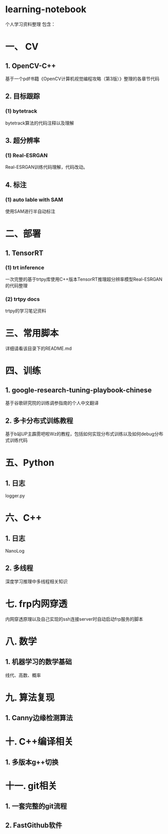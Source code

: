 # learning-notebook
个人学习资料整理
包含：
# 一、 CV
## 1. OpenCV-C++
基于一个pdf书籍《OpenCV计算机视觉编程攻略（第3版）》整理的各章节代码
## 2. 目标跟踪
### (1) bytetrack
bytetrack算法的代码注释以及理解
## 3. 超分辨率
### (1) Real-ESRGAN
Real-ESRGAN训练代码理解，代码改动。
## 4. 标注
### (1) auto lable with SAM
使用SAM进行半自动标注
# 二、部署
## 1. TensorRT
### (1) trt inference
一次完整的基于trtpy库使用C++版本TensorRT推理超分辨率模型Real-ESRGAN的代码整理

### (2)  trtpy docs
trtpy的学习笔记资料


# 三、常用脚本

详细请看该目录下的README.md

# 四、训练
## 1. google-research-tuning-playbook-chinese
基于谷歌研究院的训练调参指南的个人中文翻译

## 2. 多卡分布式训练教程

基于b站UP主霹雳吧啦Wz的教程，包括如何实现分布式训练以及如何debug分布式训练代码

# 五、Python

## 1. 日志

logger.py

# 六、C++

## 1. 日志

NanoLog

## 2. 多线程

深度学习推理中多线程相关知识

# 七. frp内网穿透

内网穿透原理以及自己实现的ssh连接server时自动启动frp服务的脚本

# 八. 数学

## 1. 机器学习的数学基础

线代、高数、概率

# 九. 算法复现 

## 1. Canny边缘检测算法

# 十. C++编译相关

## 1. 多版本g++切换
# 十一. git相关
## 1. 一套完整的git流程
## 2. FastGithub软件




